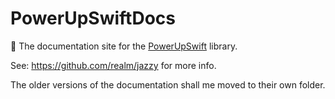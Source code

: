 # PowerUpSwiftDocs
📄 The documentation site for the [PowerUpSwift](https://github.com/PowerUpX/PowerUpSwift) library.

See: https://github.com/realm/jazzy for more info.

The older versions of the documentation shall me moved to their own folder.
